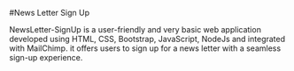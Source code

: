 #News Letter Sign Up

NewsLetter-SignUp is a user-friendly and very basic web application developed 
using HTML, CSS, Bootstrap, JavaScript, NodeJs and integrated with MailChimp. it offers users to 
sign up for a news letter with a seamless sign-up experience.
